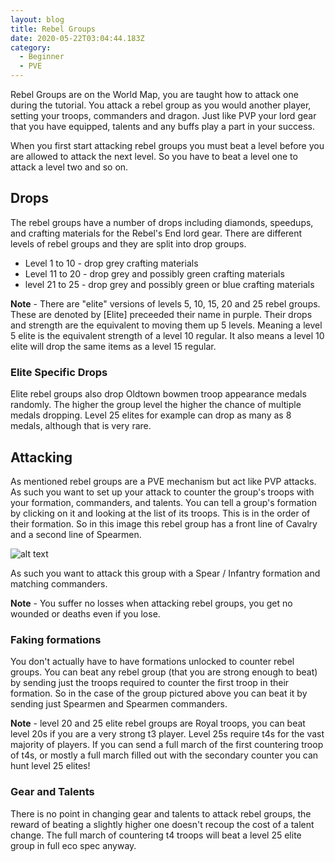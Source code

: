 ```yaml
---
layout: blog
title: Rebel Groups
date: 2020-05-22T03:04:44.183Z
category:
  - Beginner
  - PVE
---
```


Rebel Groups are on the World Map, you are taught how to attack one during the tutorial. You attack a rebel group as you would another player, setting your troops, commanders and dragon. Just like PVP your lord gear that you have equipped, talents and any buffs play a part in your success.

When you first start attacking rebel groups you must beat a level before you are allowed to attack the next level. So you have to beat a level one to attack a level two and so on.

## Drops

The rebel groups have a number of drops including diamonds, speedups, and crafting materials for the Rebel's End lord gear. There are different levels of rebel groups and they are split into drop groups.

* Level 1 to 10 - drop grey crafting materials
* Level 11 to 20 - drop grey and possibly green crafting materials
* level 21 to 25 - drop grey and possibly green or blue crafting materials

**Note** - There are "elite" versions of levels 5, 10, 15, 20 and 25 rebel groups. These are denoted by [Elite] preceeded their name in purple. Their drops and strength are the equivalent to moving them up 5 levels. Meaning a level 5 elite is the equivalent strength of a level 10 regular. It also means a level 10 elite will drop the same items as a level 15 regular.

### Elite Specific Drops

Elite rebel groups also drop Oldtown bowmen troop appearance medals randomly. The higher the group level the higher the chance of multiple medals dropping. Level 25 elites for example can drop as many as 8 medals, although that is very rare.

## Attacking 

As mentioned rebel groups are a PVE mechanism but act like PVP attacks. As such you want to set up your attack to counter the group's troops with your formation, commanders, and talents. You can tell a group's formation by clicking on it and looking at the list of its troops. This is in the order of their formation. So in this image this rebel group has a front line of Cavalry and a second line of Spearmen.

![alt text](formation.png "Rebel Group Formatio")

As such you want to attack this group with a Spear / Infantry formation and matching commanders.

**Note** - You suffer no losses when attacking rebel groups, you get no wounded or deaths even if you lose.

### Faking formations

You don't actually have to have formations unlocked to counter rebel groups. You can beat any rebel group (that you are strong enough to beat) by sending just the troops required to counter the first troop in their formation. So in the case of the group pictured above you can beat it by sending just Spearmen and Spearmen commanders.

**Note** - level 20 and 25 elite rebel groups are Royal troops, you can beat level 20s if you are a very strong t3 player. Level 25s require t4s for the vast majority of players. If you can send a full march of the first countering troop of t4s, or mostly a full march filled out with the secondary counter you can hunt level 25 elites!

### Gear and Talents

There is no point in changing gear and talents to attack rebel groups, the reward of beating a slightly higher one doesn't recoup the cost of a talent change. The full march of countering t4 troops will beat a level 25 elite group in full eco spec anyway.